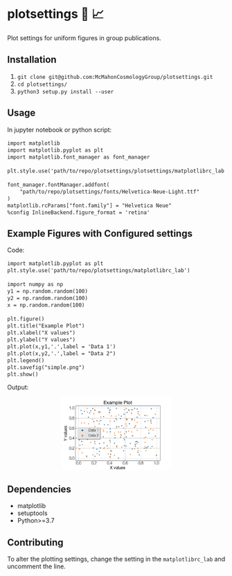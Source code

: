 # plotsettings :art: :chart_with_upwards_trend:

Plot settings for uniform figures in group publications.

## Installation

1. `git clone git@github.com:McMahonCosmologyGroup/plotsettings.git`
2. `cd plotsettings/`
3. `python3 setup.py install --user`

## Usage
In jupyter notebook or python script:

```python3
import matplotlib
import matplotlib.pyplot as plt
import matplotlib.font_manager as font_manager

plt.style.use('path/to/repo/plotsettings/plotsettings/matplotlibrc_lab')

font_manager.fontManager.addfont(
    "path/to/repo/plotsettings/fonts/Helvetica-Neue-Light.ttf"
)
matplotlib.rcParams["font.family"] = "Helvetica Neue"
%config InlineBackend.figure_format = 'retina'
```

## Example Figures with Configured settings

Code:
```python3
import matplotlib.pyplot as plt
plt.style.use('path/to/repo/plotsettings/matplotlibrc_lab')

import numpy as np
y1 = np.random.random(100)
y2 = np.random.random(100)
x = np.random.random(100)

plt.figure()
plt.title("Example Plot")
plt.xlabel("X values")
plt.ylabel("Y values")
plt.plot(x,y1,'.',label = 'Data 1')
plt.plot(x,y2,'.',label = "Data 2")
plt.legend()
plt.savefig("simple.png")
plt.show()
```

Output:
<p align="center">
     <img src="figs/simple.png" width="50%" />
</p>

## Dependencies
- matplotlib
- setuptools
- Python>=3.7

## Contributing
To alter the plotting settings, change the setting in the `matplotlibrc_lab` and uncomment the line.
